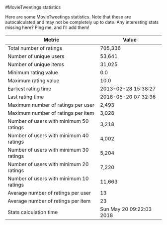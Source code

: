 #MovieTweetings statistics

Here are some MovieTweetings statistics. Note that these are autocalculated and may not be completely up to date. Any interesting stats missing here? Ping me, and I'll add them!

Metric | Value
--- | ---
Total number of ratings                 | 705,336
Number of unique users                  | 53,641
Number of unique items                  | 31,025
Minimum rating value                    | 0.0
Maximum rating value                    | 10.0
Earliest rating time                    | 2013-02-28 15:38:27
Last rating time                        | 2018-05-20 07:32:36
Maximum number of ratings per user      | 2,493
Maximum number of ratings per item      | 3,028
Number of users with minimum 50 ratings | 3,218
Number of users with minimum 40 ratings | 4,002
Number of users with minimum 30 ratings | 5,204
Number of users with minimum 20 ratings | 7,220
Number of users with minimum 10 ratings | 11,663
Average number of ratings per user      | 13
Average number of ratings per item      | 23
Stats calculation time                  | Sun May 20 09:22:03 2018

